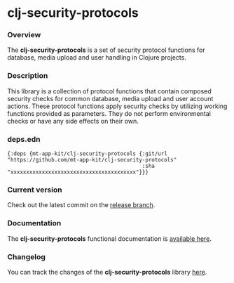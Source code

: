 
# clj-security-protocols

### Overview

The <strong>clj-security-protocols</strong> is a set of security protocol functions
for database, media upload and user handling in Clojure projects.

### Description

This library is a collection of protocol functions that contain composed security
checks for common database, media upload and user account actions.
These protocol functions apply security checks by utilizing working functions provided as parameters.
They do not perform environmental checks or have any side effects on their own.

### deps.edn

```
{:deps {mt-app-kit/clj-security-protocols {:git/url "https://github.com/mt-app-kit/clj-security-protocols"
                                           :sha     "xxxxxxxxxxxxxxxxxxxxxxxxxxxxxxxxxxxxxxxx"}}}
```

### Current version

Check out the latest commit on the [release branch](https://github.com/mt-app-kit/clj-security-protocols/tree/release).

### Documentation

The <strong>clj-security-protocols</strong> functional documentation is [available here](https://mt-app-kit.github.io/clj-security-protocols).

### Changelog

You can track the changes of the <strong>clj-security-protocols</strong> library [here](CHANGES.md).
